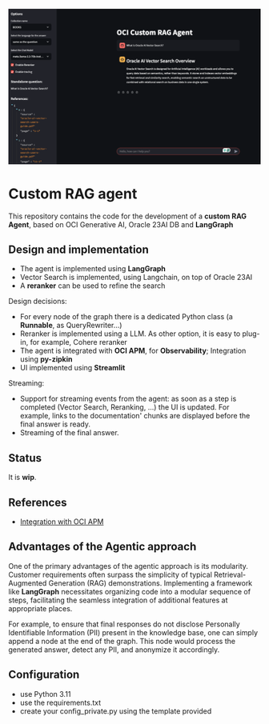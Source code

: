 ![UI](images/ui_image.png)

# Custom RAG agent
This repository contains the code for the development of a **custom RAG Agent**, based on OCI Generative AI, Oracle 23AI DB and **LangGraph**

## Design and implementation
* The agent is implemented using **LangGraph**
* Vector Search is implemented, using Langchain, on top of Oracle 23AI
* A **reranker** can be used to refine the search

Design decisions:
* For every node of the graph there is a dedicated Python class (a **Runnable**, as QueryRewriter...)
* Reranker is implemented using a LLM. As other option, it is easy to plug-in, for example, Cohere reranker
* The agent is integrated with **OCI APM**, for **Observability**; Integration using **py-zipkin**
* UI implemented using **Streamlit**

Streaming:
* Support for streaming events from the agent: as soon as a step is completed (Vector Search, Reranking, ...) the UI is updated.
For example, links to the documentation' chunks are displayed before the final answer is ready.
* Streaming of the final answer.

## Status
It is **wip**.

## References
* [Integration with OCI APM](https://luigi-saetta.medium.com/enhancing-observability-in-rag-solutions-with-oracle-cloud-6f93b2675f40)

## Advantages of the Agentic approach
One of the primary advantages of the agentic approach is its modularity. 
Customer requirements often surpass the simplicity of typical Retrieval-Augmented Generation (RAG) demonstrations. Implementing a framework like **LangGraph** necessitates organizing code into a modular sequence of steps, facilitating the seamless integration of additional features at appropriate places.​

For example, to ensure that final responses do not disclose Personally Identifiable Information (PII) present in the knowledge base, one can simply append a node at the end of the graph. This node would process the generated answer, detect any PII, and anonymize it accordingly.

## Configuration
* use Python 3.11
* use the requirements.txt
* create your config_private.py using the template provided
